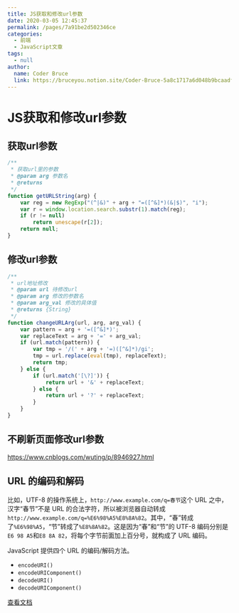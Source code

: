 ```yaml
---
title: JS获取和修改url参数
date: 2020-03-05 12:45:37
permalink: /pages/7a91be2d502346ce
categories: 
  - 前端
  - JavaScript文章
tags: 
  - null
author: 
  name: Coder Bruce
  link: https://bruceyou.notion.site/Coder-Bruce-5a8c1717a6d048b9bcaadf95281f1159
---
```

# JS获取和修改url参数

## 获取url参数

```js
/**
 * 获取url里的参数
 * @param arg 参数名
 * @returns
 */
function getURLString(arg) {
    var reg = new RegExp("(^|&)" + arg + "=([^&]*)(&|$)", "i");
    var r = window.location.search.substr(1).match(reg);
    if (r != null)
        return unescape(r[2]);
    return null;
}
```



## 修改url参数

```js
/**
 * url地址修改
 * @param url 待修改url
 * @param arg 修改的参数名
 * @param arg_val 修改的具体值
 * @returns {String}
 */
function changeURLArg(url, arg, arg_val) {
    var pattern = arg + '=([^&]*)';
    var replaceText = arg + '=' + arg_val;
    if (url.match(pattern)) {
        var tmp = '/(' + arg + '=)([^&]*)/gi';
        tmp = url.replace(eval(tmp), replaceText);
        return tmp;
    } else {
        if (url.match('[\?]')) {
            return url + '&' + replaceText;
        } else {
            return url + '?' + replaceText;
        }
    }
}
```





## 不刷新页面修改url参数

<https://www.cnblogs.com/wuting/p/8946927.html>





## URL 的编码和解码

比如，UTF-8 的操作系统上，`http://www.example.com/q=春节`这个 URL 之中，汉字“春节”不是 URL 的合法字符，所以被浏览器自动转成`http://www.example.com/q=%E6%98%A5%E8%8A%82`。其中，“春”转成了`%E6%98%A5`，“节”转成了`%E8%8A%82`。这是因为“春”和“节”的 UTF-8 编码分别是`E6 98 A5`和`E8 8A 82`，将每个字节前面加上百分号，就构成了 URL 编码。

JavaScript 提供四个 URL 的编码/解码方法。

- `encodeURI()`
- `encodeURIComponent()`
- `decodeURI()`
- `decodeURIComponent()`

[查看文档](https://xugaoyi.com/pages/bab4930124ad2c10/#_2、url-的编码和解码)































